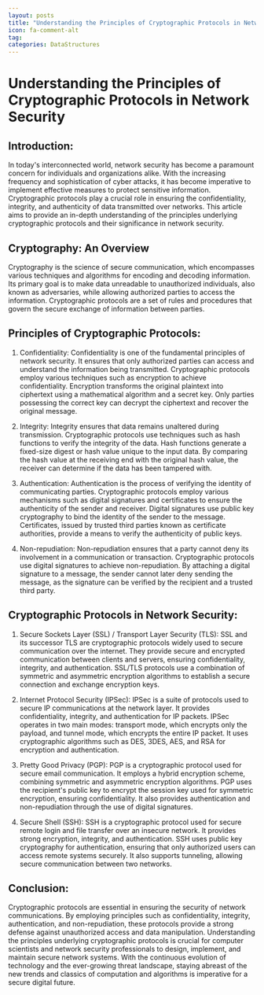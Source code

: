 ```yaml
---
layout: posts
title: "Understanding the Principles of Cryptographic Protocols in Network Security"
icon: fa-comment-alt
tag:      
categories: DataStructures
---
```



# Understanding the Principles of Cryptographic Protocols in Network Security

## Introduction:
In today's interconnected world, network security has become a paramount concern for individuals and organizations alike. With the increasing frequency and sophistication of cyber attacks, it has become imperative to implement effective measures to protect sensitive information. Cryptographic protocols play a crucial role in ensuring the confidentiality, integrity, and authenticity of data transmitted over networks. This article aims to provide an in-depth understanding of the principles underlying cryptographic protocols and their significance in network security.

## Cryptography: An Overview
Cryptography is the science of secure communication, which encompasses various techniques and algorithms for encoding and decoding information. Its primary goal is to make data unreadable to unauthorized individuals, also known as adversaries, while allowing authorized parties to access the information. Cryptographic protocols are a set of rules and procedures that govern the secure exchange of information between parties.

## Principles of Cryptographic Protocols:
1. Confidentiality:
Confidentiality is one of the fundamental principles of network security. It ensures that only authorized parties can access and understand the information being transmitted. Cryptographic protocols employ various techniques such as encryption to achieve confidentiality. Encryption transforms the original plaintext into ciphertext using a mathematical algorithm and a secret key. Only parties possessing the correct key can decrypt the ciphertext and recover the original message.

2. Integrity:
Integrity ensures that data remains unaltered during transmission. Cryptographic protocols use techniques such as hash functions to verify the integrity of the data. Hash functions generate a fixed-size digest or hash value unique to the input data. By comparing the hash value at the receiving end with the original hash value, the receiver can determine if the data has been tampered with.

3. Authentication:
Authentication is the process of verifying the identity of communicating parties. Cryptographic protocols employ various mechanisms such as digital signatures and certificates to ensure the authenticity of the sender and receiver. Digital signatures use public key cryptography to bind the identity of the sender to the message. Certificates, issued by trusted third parties known as certificate authorities, provide a means to verify the authenticity of public keys.

4. Non-repudiation:
Non-repudiation ensures that a party cannot deny its involvement in a communication or transaction. Cryptographic protocols use digital signatures to achieve non-repudiation. By attaching a digital signature to a message, the sender cannot later deny sending the message, as the signature can be verified by the recipient and a trusted third party.

## Cryptographic Protocols in Network Security:
1. Secure Sockets Layer (SSL) / Transport Layer Security (TLS):
SSL and its successor TLS are cryptographic protocols widely used to secure communication over the internet. They provide secure and encrypted communication between clients and servers, ensuring confidentiality, integrity, and authentication. SSL/TLS protocols use a combination of symmetric and asymmetric encryption algorithms to establish a secure connection and exchange encryption keys.

2. Internet Protocol Security (IPSec):
IPSec is a suite of protocols used to secure IP communications at the network layer. It provides confidentiality, integrity, and authentication for IP packets. IPSec operates in two main modes: transport mode, which encrypts only the payload, and tunnel mode, which encrypts the entire IP packet. It uses cryptographic algorithms such as DES, 3DES, AES, and RSA for encryption and authentication.

3. Pretty Good Privacy (PGP):
PGP is a cryptographic protocol used for secure email communication. It employs a hybrid encryption scheme, combining symmetric and asymmetric encryption algorithms. PGP uses the recipient's public key to encrypt the session key used for symmetric encryption, ensuring confidentiality. It also provides authentication and non-repudiation through the use of digital signatures.

4. Secure Shell (SSH):
SSH is a cryptographic protocol used for secure remote login and file transfer over an insecure network. It provides strong encryption, integrity, and authentication. SSH uses public key cryptography for authentication, ensuring that only authorized users can access remote systems securely. It also supports tunneling, allowing secure communication between two networks.

## Conclusion:
Cryptographic protocols are essential in ensuring the security of network communications. By employing principles such as confidentiality, integrity, authentication, and non-repudiation, these protocols provide a strong defense against unauthorized access and data manipulation. Understanding the principles underlying cryptographic protocols is crucial for computer scientists and network security professionals to design, implement, and maintain secure network systems. With the continuous evolution of technology and the ever-growing threat landscape, staying abreast of the new trends and classics of computation and algorithms is imperative for a secure digital future.